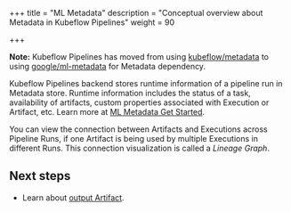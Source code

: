 +++
title = "ML Metadata"
description = "Conceptual overview about Metadata in Kubeflow Pipelines"
weight = 90
                    
+++

**Note:** Kubeflow Pipelines has moved from using [kubeflow/metadata](https://github.com/kubeflow/metadata)
to using [google/ml-metadata](https://github.com/google/ml-metadata) for Metadata dependency.

Kubeflow Pipelines backend stores runtime information of a pipeline run in Metadata store.
Runtime information includes the status of a task, availability of artifacts, custom properties associated
with Execution or Artifact, etc. Learn more at [ML Metadata Get Started](https://github.com/google/ml-metadata/blob/master/g3doc/get_started.md).

You can view the connection between Artifacts and Executions across Pipeline Runs, if 
one Artifact is being used by multiple Executions in different Runs. This connection visualization
is called a *Lineage Graph*.

## Next steps

* Learn about [output Artifact](/docs/components/pipelines/concepts/output-artifact).
